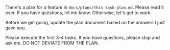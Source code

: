 There's a plan for a feature in `docs/plans/this-task-plan.md`. Please read it over. If you have questions, let me know. Otherwise, let's get to work.

Before we get going, update the plan document based on the answers I just gave you.

Please execute the first 3-4 tasks. If you have questions, please stop and ask me. DO NOT DEVIATE FROM THE PLAN.
